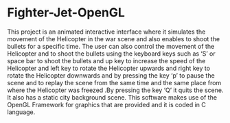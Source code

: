 # Fighter-Jet-OpenGL
This project is an animated interactive interface where it simulates the movement of the Helicopter in the war scene and also enables to shoot the 
bullets for a specific time. The user can also control the movement of the Helicopter and to shoot the bullets using the keyboard keys such as ‘S’ or 
space bar to shoot the bullets and up key to increase the speed of the Helicopter and left key to rotate the Helicopter upwards and right key to 
rotate the Helicopter downwards and by pressing the key ‘p’ to pause the scene and to replay the scene from the same time and the same place from 
where the Helicopter was freezed .By pressing the key ‘Q’ it quits the scene. It also has a static city background scene.
This software makes use of the OpenGL Framework for graphics that are provided and it is coded in C language.